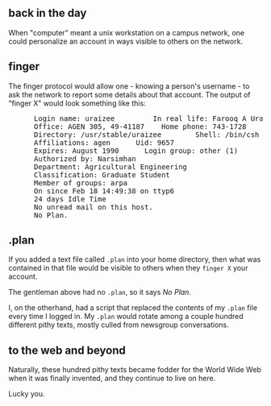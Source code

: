 ## back in the day ##

When "computer" meant a unix workstation on a campus network, one could personalize an account in ways visible to others on the network.

## finger ##

The finger protocol would allow one - knowing a person's username - to ask the network to report some details about that account.
The output of "finger X" would look something like this:

<pre>
      Login name: uraizee         In real life: Farooq A Uraizee
      Office: AGEN 305, 49-41187    Home phone: 743-1728
      Directory: /usr/stable/uraizee        Shell: /bin/csh
      Affiliations: agen      Uid: 9657
      Expires: August 1990      Login group: other (1)
      Authorized by: Narsimhan
      Department: Agricultural Engineering
      Classification: Graduate Student
      Member of groups: arpa
      On since Feb 18 14:49:38 on ttyp6
      24 days Idle Time
      No unread mail on this host.
      No Plan.
</pre>

## .plan ##

If you added a text file called `.plan` into your home directory, then what was contained in that file would be visible to others when they `finger X` your account.

The gentleman above had no `.plan`, so it says *No Plan.*

I, on the otherhand, had a script that replaced the contents of my `.plan` file every time I logged in.  My `.plan` would rotate among a couple hundred different pithy texts, mostly culled from newsgroup conversations.

## to the web and beyond ##

Naturally, these hundred pithy texts became fodder for the World Wide Web when it was finally invented, and they continue to live on here.

Lucky you.
